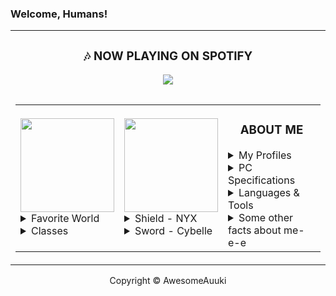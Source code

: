 <h3 id="welcomehumans">Welcome, Humans!</h3>
<div align="center"><table><tbody><tr><td><div align="center"><h3 align="center">🎶 NOW PLAYING ON SPOTIFY</h3><img src="https://novatorem-three-sooty.vercel.app/api/spotify"><table></table></div><table><tbody><tr><td><img src="https://edgecast.wizard101.com/image/free/Wizard/Landing-Pages/Networks/ExplorePlay_logo.png" ,="" width="150"><details><summary>Favorite World</summary><h3>Beautified Marleybone with RTX!</h3><a href="https://wizard101.com/game"><img src="https://github.com/AwesomeAuuki/AwesomeAuuki/raw/main/rounded.png" ,="" height="350" width="150"></a></details><details><summary>Classes</summary><li><img src="https://cdn.discordapp.com/emojis/789873926481903657.png" ,="" width="50">- Main DPS (Lv. 140)</li><li><img src="https://cdn.discordapp.com/emojis/789873926767116308.png" ,="" width="50">- Secondary DPS (Lv. 140)</li><li><img src="https://cdn.discordapp.com/emojis/789873926830030848.png" ,="" width="50">- Healing &amp; Utility (Lv. 140)</li></details></td><td><img src="https://i.redd.it/hz2stkquykk21.png" , width="150"><details><summary>Shield - NYX</summary></details><details><summary>Sword - Cybelle</summary></details></td><td><h3 align="center">ABOUT ME</h3><details><summary>My Profiles</summary><p><a href="https://discord.gg/ePmNxnQ"><img src="https://img.shields.io/badge/Auuki%20Community-%237289DA?style=for-the-badge&amp;logo=discord&amp;logoColor=white" alt=""></a><a href="https://sketchfab.com/auuki/"><img src="https://img.shields.io/badge/SketchFab-1caad9?style=for-the-badge&amp;logo=sketchfab&amp;logoColor=white" alt=""></a><a href="https://namemc.com/Auuki.2"><img src="https://img.shields.io/badge/Minecraft-5FB709?style=for-the-badge&amp;logo=minecraft&amp;logoColor=white" alt=""></a><a href="https://gitlab.com/auuki"><img src="https://img.shields.io/badge/gitlab%20-%23181717.svg?&amp;style=for-the-badge&amp;logo=gitlab&amp;logoColor=white" alt=""></a><a href="https://steamcommunity.com/id/Auuki"><img src="https://img.shields.io/badge/Steam-000000?style=for-the-badge&amp;logo=steam&amp;logoColor=white" alt="Steam"></a></p></details><details><summary>PC Specifications</summary><p><img src="https://img.shields.io/badge/NVIDIA-RTX%202080Ti%20SLI-76B900?style=for-the-badge&amp;logo=nvidia&amp;logoColor=white" alt="NVIDIA"><img src="https://img.shields.io/badge/Intel-Core_i9_9980XE-0071C5?style=for-the-badge&amp;logo=intel&amp;logoColor=white" alt="INTEL"></p></details><details><summary>Languages &amp; Tools</summary><p><img src="https://img.shields.io/badge/kotlin-%230095D5.svg?&amp;style=for-the-badge&amp;logo=kotlin&amp;logoColor=white" alt="Kotlin"><img src="https://img.shields.io/badge/go-%2300ADD8.svg?&amp;style=for-the-badge&amp;logo=go&amp;logoColor=white" alt="Go"></p></details><details><summary>Some other facts about me-e-e</summary><ul><li>I absolutely adore Mimikyu, the best Pokémon!</li><li>I'm also a major fan of <a href="https://www.codewars.com/">Code wars </a></li></ul><img src="https://github-readme-stats.vercel.app/api?username=AwesomeAuuki&amp;show_icons=true&amp;theme=gotham"></details></td></tr></tbody></table></td></tr></tbody></table><div align="center"><footer>Copyright © AwesomeAuuki</footer></div></div>
